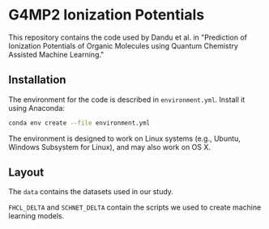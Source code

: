 # G4MP2 Ionization Potentials

This repository contains the code used by Dandu et al. in "Prediction of Ionization Potentials of Organic Molecules using Quantum Chemistry Assisted Machine Learning."

## Installation

The environment for the code is described in `environment.yml`.
Install it using Anaconda:

```bash
conda env create --file environment.yml
```

The environment is designed to work on Linux systems (e.g., Ubuntu, Windows Subsystem for Linux), and may also work on OS X.


## Layout

The `data` contains the datasets used in our study. 

`FHCL_DELTA` and `SCHNET_DELTA` contain the scripts we used to create machine learning models.
